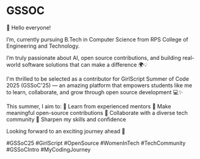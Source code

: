 # GSSOC
👋 Hello everyone!

I’m, currently pursuing B.Tech in Computer Science from RPS College of Engineering and Technology.

I’m truly passionate about AI, open source contributions, and building real-world software solutions that can make a difference 🌍💡

I'm thrilled to be selected as a contributor for GirlScript Summer of Code 2025 (GSSoC'25) — an amazing platform that empowers students like me to learn, collaborate, and grow through open source development 💻✨

This summer, I aim to: 🔹 Learn from experienced mentors
🔹 Make meaningful open-source contributions
🔹 Collaborate with a diverse tech community
🔹 Sharpen my skills and confidence

Looking forward to an exciting journey ahead 🚀

#GSSoC25 #GirlScript #OpenSource #WomenInTech #TechCommunity #GSSoCIntro #MyCodingJourney
